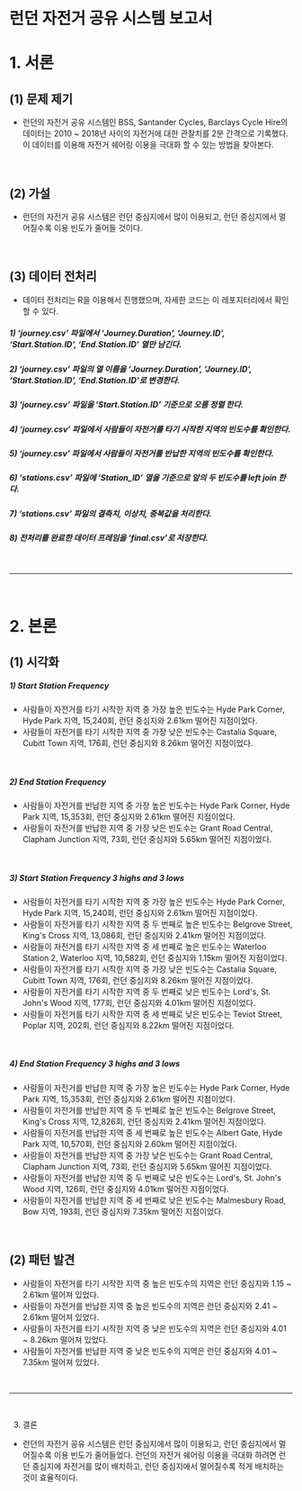 # 런던 자전거 공유 시스템 보고서

# 1. 서론
## (1) 문제 제기
 - 런던의 자전거 공유 시스템인 BSS, Santander Cycles, Barclays Cycle Hire의 데이터는 2010 ~ 2018년 사이의 자전거에 대한 관찰치를 2분 간격으로 기록했다. 이 데이터를 이용해 자전거 쉐어링 이용을 극대화 할 수 있는 방법을 찾아본다.

<br>

## (2) 가설
 - 런던의 자전거 공유 시스템은 런던 중심지에서 많이 이용되고, 런던 중심지에서 멀어질수록 이용 빈도가 줄어들 것이다.

<br>

## (3) 데이터 전처리
  - 데이터 전처리는 R을 이용해서 진행했으며, 자세한 코드는 이 레포지터리에서 확인할 수 있다.
#####  1) ‘journey.csv’ 파일에서 ‘Journey.Duration’, ‘Journey.ID’, ‘Start.Station.ID’, ‘End.Station.ID’ 열만 남긴다.
#####  2) ‘journey.csv’ 파일의 열 이름을 ‘Journey.Duration’, ‘Journey.ID’, ‘Start.Station.ID’, ‘End.Station.ID’로 변경한다.
#####  3) ‘journey.csv’ 파일을 'Start.Station.ID' 기준으로 오름 정렬 한다.
#####  4) ‘journey.csv’ 파일에서 사람들이 자전거를 타기 시작한 지역의 빈도수를 확인한다.
#####  5) ‘journey.csv’ 파일에서 사람들이 자전거를 반납한 지역의 빈도수를 확인한다.
#####  6) ‘stations.csv’ 파일에 ‘Station_ID’ 열을 기준으로 앞의 두 빈도수를 left join 한다.
#####  7) ‘stations.csv’ 파일의 결측치, 이상치, 중복값을 처리한다.
#####  8) 전처리를 완료한 데이터 프레임을 ‘final.csv’로 저장한다.

<br>
<hr>
<br>

# 2. 본론
## (1) 시각화
#####  1) Start Station Frequency
   - 사람들이 자전거를 타기 시작한 지역 중 가장 높은 빈도수는 Hyde Park Corner, Hyde Park 지역, 15,240회, 런던 중심지와 2.61km 떨어진 지점이었다.
   - 사람들이 자전거를 타기 시작한 지역 중 가장 낮은 빈도수는 Castalia Square, Cubitt Town 지역, 176회, 런던 중심지와 8.26km 떨어진 지점이었다.

<br>

#####  2) End Station Frequency
   - 사람들이 자전거를 반납한 지역 중 가장 높은 빈도수는 Hyde Park Corner, Hyde Park 지역, 15,353회, 런던 중심지와 2.61km 떨어진 지점이었다.
   - 사람들이 자전거를 반납한 지역 중 가장 낮은 빈도수는 Grant Road Central, Clapham Junction 지역, 73회, 런던 중심지와 5.65km 떨어진 지점이었다.

<br>

#####  3) Start Station Frequency 3 highs and 3 lows
   - 사람들이 자전거를 타기 시작한 지역 중 가장 높은 빈도수는 Hyde Park Corner, Hyde Park 지역, 15,240회, 런던 중심지와 2.61km 떨어진 지점이었다.
   - 사람들이 자전거를 타기 시작한 지역 중 두 번째로 높은 빈도수는 Belgrove Street, King's Cross 지역, 13,086회, 런던 중심지와 2.41km 떨어진 지점이었다.
   - 사람들이 자전거를 타기 시작한 지역 중 세 번째로 높은 빈도수는 Waterloo Station 2, Waterloo 지역, 10,582회, 런던 중심지와 1.15km 떨어진 지점이었다.
   - 사람들이 자전거를 타기 시작한 지역 중 가장 낮은 빈도수는 Castalia Square, Cubitt Town 지역, 176회, 런던 중심지와 8.26km 떨어진 지점이었다.
   - 사람들이 자전거를 타기 시작한 지역 중 두 번째로 낮은 빈도수는 Lord's, St. John's Wood 지역, 177회, 런던 중심지와 4.01km 떨어진 지점이었다.
   - 사람들이 자전거를 타기 시작한 지역 중 세 번째로 낮은 빈도수는 Teviot Street, Poplar 지역, 202회, 런던 중심지와 8.22km 떨어진 지점이었다.

<br>

##### 4) End Station Frequency 3 highs and 3 lows
   - 사람들이 자전거를 반납한 지역 중 가장 높은 빈도수는 Hyde Park Corner, Hyde Park 지역, 15,353회, 런던 중심지와 2.61km 떨어진 지점이었다.
   - 사람들이 자전거를 반납한 지역 중 두 번째로 높은 빈도수는 Belgrove Street, King's Cross 지역, 12,826회, 런던 중심지와 2.41km 떨어진 지점이었다.
   - 사람들이 자전거를 반납한 지역 중 세 번째로 높은 빈도수는 Albert Gate, Hyde Park 지역, 10,570회, 런던 중심지와 2.60km 떨어진 지점이었다.
   - 사람들이 자전거를 반납한 지역 중 가장 낮은 빈도수는 Grant Road Central, Clapham Junction 지역, 73회, 런던 중심지와 5.65km 떨어진 지점이었다.
   - 사람들이 자전거를 반납한 지역 중 두 번째로 낮은 빈도수는 Lord's, St. John's Wood 지역, 126회, 런던 중심지와 4.01km 떨어진 지점이었다.
   - 사람들이 자전거를 반납한 지역 중 세 번째로 낮은 빈도수는 Malmesbury Road, Bow 지역, 193회, 런던 중심지와 7.35km 떨어진 지점이었다.

<br>

## (2) 패턴 발견
  - 사람들이 자전거를 타기 시작한 지역 중 높은 빈도수의 지역은 런던 중심지와 1.15 ~ 2.61km 떨어져 있었다.
  - 사람들이 자전거를 반납한 지역 중 높은 빈도수의 지역은 런던 중심지와 2.41 ~ 2.61km 떨어져 있었다.
  - 사람들이 자전거를 타기 시작한 지역 중 낮은 빈도수의 지역은 런던 중심지와 4.01 ~ 8.26km 떨어져 있었다.
  - 사람들이 자전거를 반납한 지역 중 낮은 빈도수의 지역은 런던 중심지와 4.01 ~ 7.35km 떨어져 있었다.

<br>
<hr>
<br>

3. 결론
 - 런던의 자전거 공유 시스템은 런던 중심지에서 많이 이용되고, 런던 중심지에서 멀어질수록 이용 빈도가 줄어들었다. 런던의 자전거 쉐어링 이용을 극대화 하려면 런던 중심지에 자전거를 많이 배치하고, 런던 중심지에서 멀어질수록 적게 배치하는 것이 효율적이다.
